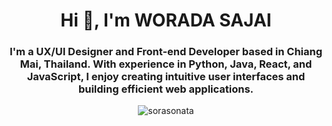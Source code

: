 <h1 align="center">Hi 👋, I'm WORADA SAJAI</h1>
<h3 align="center">I'm a UX/UI Designer and Front-end Developer based in Chiang Mai, Thailand. With experience in Python, Java, React, and JavaScript, I enjoy creating intuitive user interfaces and building efficient web applications.</h3>


<p align="left">
</p>



<p align="center"><img align="center" src="https://github-readme-streak-stats.herokuapp.com/?user=sorasonata&" alt="sorasonata" /></p>
